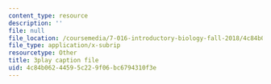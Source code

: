```yaml
---
content_type: resource
description: ''
file: null
file_location: /coursemedia/7-016-introductory-biology-fall-2018/4c84b06244595c229f06bc6794310f3e_EJ6Sjn1c04Y.vtt
file_type: application/x-subrip
resourcetype: Other
title: 3play caption file
uid: 4c84b062-4459-5c22-9f06-bc6794310f3e
---
```

